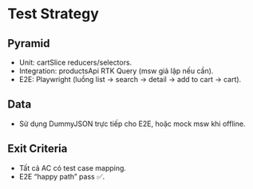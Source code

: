 # Test Strategy
## Pyramid
- Unit: cartSlice reducers/selectors.
- Integration: productsApi RTK Query (msw giả lập nếu cần).
- E2E: Playwright (luồng list → search → detail → add to cart → cart).

## Data
- Sử dụng DummyJSON trực tiếp cho E2E, hoặc mock msw khi offline.

## Exit Criteria
- Tất cả AC có test case mapping.
- E2E “happy path” pass ✅.
